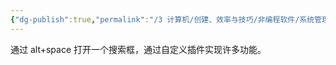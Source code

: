 ```yaml
---
{"dg-publish":true,"permalink":"/3 计算机/创建、效率与技巧/非编程软件/系统管理工具/utools/","title":"utools"}
---
```



通过 alt+space 打开一个搜索框，通过自定义插件实现许多功能。